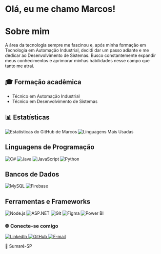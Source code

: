 # Olá, eu me chamo Marcos!

# Sobre mim
A área da tecnologia sempre me fascinou e, após minha formação em Tecnologia em Automação Industrial, decidi dar um passo adiante e me dedicar ao Desenvolvimento de Sistemas.  Busco constantemente expandir meus conhecimentos e aprimorar minhas habilidades nesse campo que tanto me atrai.

## 🎓 Formação acadêmica
- Técnico em Automação Industrial
- Técnico em Desenvolvimento de Sistemas

## 📊 Estatísticas
![Estatísticas do GitHub de Marcos](https://github-readme-stats.vercel.app/api?username=MarcosMCM21&show_icons=true&theme=radical) 
![Linguagens Mais Usadas](https://github-readme-stats.vercel.app/api/top-langs/?username=MarcosMCM21&layout=compact&theme=radical)

## Linguagens de Programação
<p align="left"> <img src="https://img.shields.io/badge/C%23-239120?style=for-the-badge&logo=c-sharp&logoColor=white" alt="C#"> <img src="https://img.shields.io/badge/Java-ED8B00?style=for-the-badge&logo=java&logoColor=white" alt="Java"> <img src="https://img.shields.io/badge/JavaScript-F7DF1E?style=for-the-badge&logo=javascript&logoColor=black" alt="JavaScript"> <img src="https://img.shields.io/badge/Python-3776AB?style=for-the-badge&logo=python&logoColor=white" alt="Python"> </p>

## Bancos de Dados
<p align="left"> <img src="https://img.shields.io/badge/MySQL-4479A1?style=for-the-badge&logo=mysql&logoColor=white" alt="MySQL"> <img src="https://img.shields.io/badge/Firebase-FFCA28?style=for-the-badge&logo=firebase&logoColor=black" alt="Firebase"> </p>

## Ferramentas e Frameworks
<p align="left"> <img src="https://img.shields.io/badge/Node.js-339933?style=for-the-badge&logo=nodedotjs&logoColor=white" alt="Node.js"> <img src="https://img.shields.io/badge/ASP.NET-512BD4?style=for-the-badge&logo=.net&logoColor=white" alt="ASP.NET"> <img src="https://img.shields.io/badge/Git-F05032?style=for-the-badge&logo=git&logoColor=white" alt="Git"> <img src="https://img.shields.io/badge/Figma-F24E1E?style=for-the-badge&logo=figma&logoColor=white" alt="Figma"> <img src="https://img.shields.io/badge/Power%20BI-F2C811?style=for-the-badge&logo=powerbi&logoColor=black" alt="Power BI"> </p>

### 🌐 Conecte-se comigo
<p align="left"> <a href="https://www.linkedin.com/in/marcos-correa-de-melo-17448a200" target="_blank"> <img src="https://img.shields.io/badge/LinkedIn-0077B5?style=for-the-badge&logo=linkedin&logoColor=white" alt="LinkedIn"> </a> <a href="https://github.com/MarcosMCM21" target="_blank"> <img src="https://img.shields.io/badge/GitHub-181717?style=for-the-badge&logo=github&logoColor=white" alt="GitHub"> </a> <a href="mailto:marcoscorreademelo@gmail.com" target="_blank"> <img src="https://img.shields.io/badge/E--mail-D14836?style=for-the-badge&logo=gmail&logoColor=white" alt="E-mail"> </a> </p>

📍 Sumaré-SP
